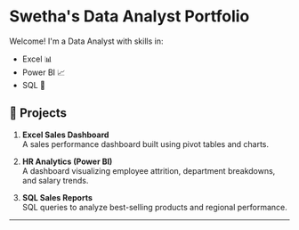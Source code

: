 # Swetha's Data Analyst Portfolio

Welcome! I'm a Data Analyst with skills in:

- Excel 📊
- Power BI 📈
- SQL 🧮

## 📁 Projects

1. **Excel Sales Dashboard**  
   A sales performance dashboard built using pivot tables and charts.

2. **HR Analytics (Power BI)**  
   A dashboard visualizing employee attrition, department breakdowns, and salary trends.

3. **SQL Sales Reports**  
   SQL queries to analyze best-selling products and regional performance.

---

